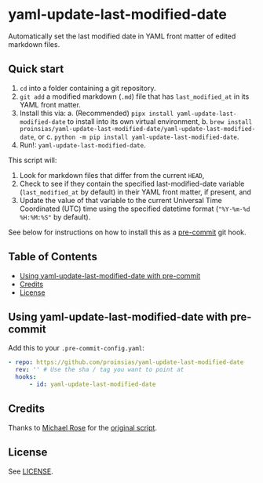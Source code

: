 # yaml-update-last-modified-date

Automatically set the last modified date in YAML front matter of edited markdown files.

## Quick start

1. `cd` into a folder containing a git repository.
2. `git add` a modified markdown (`.md`) file that has `last_modified_at` in its YAML front matter.
3. Install this via:
   a. (Recommended) `pipx install yaml-update-last-modified-date` to install into its own virtual environment,
   b. `brew install proinsias/yaml-update-last-modified-date/yaml-update-last-modified-date`, or
   c. `python -m pip install yaml-update-last-modified-date`.
4. Run!: `yaml-update-last-modified-date`.

This script will:

1. Look for markdown files that differ from the current `HEAD`,
2. Check to see if they contain the specified last-modified-date variable (`last_modified_at` by default)
   in their YAML front matter, if present, and
3. Update the value of that variable to the current Universal Time Coordinated (UTC) time
   using the specified datetime format (`"%Y-%m-%d %H:%M:%S"` by default).

See below for instructions on how to install this as a
[pre-commit](https://github.com/pre-commit/pre-commit) git hook.

## Table of Contents

<!-- toc -->

-   [Using yaml-update-last-modified-date with pre-commit](#using-yaml-update-last-modified-date-with-pre-commit)
-   [Credits](#credits)
-   [License](#license)

<!-- tocstop -->

## Using yaml-update-last-modified-date with pre-commit

Add this to your `.pre-commit-config.yaml`:

```yaml
- repo: https://github.com/proinsias/yaml-update-last-modified-date
  rev: '' # Use the sha / tag you want to point at
  hooks:
      - id: yaml-update-last-modified-date
```

<!-- FIXME: Add full docs.
## Full documentation

Available here: [./docs](./docs).

-->

## Credits

Thanks to [Michael Rose](https://github.com/mmistakes) for the
[original script](https://mademistakes.com/notes/adding-last-modified-timestamps-with-git/).

## License

See [LICENSE](LICENSE).
